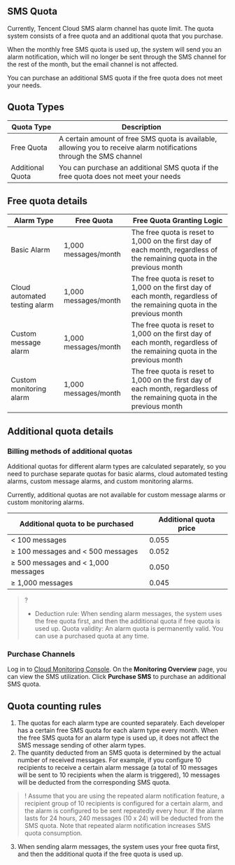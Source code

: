 ## SMS Quota

Currently, Tencent Cloud SMS alarm channel has quote limit. The quota system consists of a free quota and an additional quota that you purchase.

When the monthly free SMS quota is used up, the system will send you an alarm notification, which will no longer be sent through the SMS channel for the rest of the month, but the email channel is not affected.

You can purchase an additional SMS quota if the free quota does not meet your needs.

## Quota Types

| Quota Type | Description |
| -------- | ---------------------------------------------------- |
| Free Quota | A certain amount of free SMS quota is available, allowing you to receive alarm notifications through the SMS channel |
| Additional Quota | You can purchase an additional SMS quota if the free quota does not meet your needs |

## Free quota details

| Alarm Type | Free Quota | Free Quota Granting Logic |
| -------------- | ------------ | ------------------------------------------------------- |
| Basic Alarm | 1,000 messages/month | The free quota is reset to 1,000 on the first day of each month, regardless of the remaining quota in the previous month |
| Cloud automated testing alarm | 1,000 messages/month | The free quota is reset to 1,000 on the first day of each month, regardless of the remaining quota in the previous month |
| Custom message alarm | 1,000 messages/month | The free quota is reset to 1,000 on the first day of each month, regardless of the remaining quota in the previous month |
| Custom monitoring alarm | 1,000 messages/month | The free quota is reset to 1,000 on the first day of each month, regardless of the remaining quota in the previous month |

## Additional quota details

### Billing methods of additional quotas

Additional quotas for different alarm types are calculated separately, so you need to purchase separate quotas for basic alarms, cloud automated testing alarms, custom message alarms, and custom monitoring alarms.

Currently, additional quotas are not available for custom message alarms or custom monitoring alarms.

| Additional quota to be purchased | Additional quota price |
| ---------------- | ------------ |
| < 100 messages | 0.055 |
| ≥ 100 messages and < 500 messages  | 0.052 |
| ≥ 500 messages and < 1,000 messages  | 0.050 |
| ≥ 1,000 messages | 0.045 |

>?
> - Deduction rule: When sending alarm messages, the system uses the free quota first, and then the additional quota if free quota is used up.
> Quota validity: An alarm quota is permanently valid. You can use a purchased quota at any time.

### Purchase Channels

Log in to [Cloud Monitoring Console](https://console.cloud.tencent.com/monitor/overview). On the **Monitoring Overview** page, you can view the SMS utilization. Click **Purchase SMS** to purchase an additional SMS quota.

## Quota counting rules

1. The quotas for each alarm type are counted separately. Each developer has a certain free SMS quota for each alarm type every month. When the free SMS quota for an alarm type is used up, it does not affect the SMS message sending of other alarm types.
2. The quantity deducted from an SMS quota is determined by the actual number of received messages. For example, if you configure 10 recipients to receive a certain alarm message (a total of 10 messages will be sent to 10 recipients when the alarm is triggered), 10 messages will be deducted from the corresponding SMS quota.

> ! Assume that you are using the repeated alarm notification feature, a recipient group of 10 recipients is configured for a certain alarm, and the alarm is configured to be sent repeatedly every hour. If the alarm lasts for 24 hours, 240 messages (10 x 24) will be deducted from the SMS quota. Note that repeated alarm notification increases SMS quota consumption.

3. When sending alarm messages, the system uses your free quota first, and then the additional quota if the free quota is used up.
